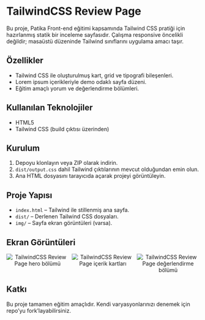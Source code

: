 # TailwindCSS Review Page

Bu proje, Patika Front-end eğitimi kapsamında Tailwind CSS pratiği için hazırlanmış statik bir inceleme sayfasıdır. Çalışma responsive öncelikli değildir; masaüstü düzeninde Tailwind sınıflarını uygulama amacı taşır.

## Özellikler

- Tailwind CSS ile oluşturulmuş kart, grid ve tipografi bileşenleri.
- Lorem ipsum içerikleriyle demo odaklı sayfa düzeni.
- Eğitim amaçlı yorum ve değerlendirme bölümleri.

## Kullanılan Teknolojiler

- HTML5
- Tailwind CSS (build çıktısı üzerinden)

## Kurulum

1. Depoyu klonlayın veya ZIP olarak indirin.
2. `dist/output.css` dahil Tailwind çıktılarının mevcut olduğundan emin olun.
3. Ana HTML dosyasını tarayıcıda açarak projeyi görüntüleyin.

## Proje Yapısı

- `index.html` – Tailwind ile stillenmiş ana sayfa.
- `dist/` – Derlenen Tailwind CSS dosyaları.
- `img/` – Sayfa ekran görüntüleri (varsa).

## Ekran Görüntüleri

<div align="center" style="display:grid;grid-template-columns:repeat(3,1fr);gap:8px;">
  <img src="/src/img/1.png" alt="TailwindCSS Review Page hero bölümü" />
  <img src="/src/img/2.png" alt="TailwindCSS Review Page içerik kartları" />
  <img src="/src/img/3.png" alt="TailwindCSS Review Page değerlendirme bölümü" />
</div>

## Katkı

Bu proje tamamen eğitim amaçlıdır. Kendi varyasyonlarınızı denemek için repo’yu fork’layabilirsiniz.

